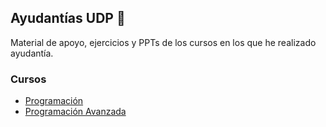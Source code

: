 ## Ayudantías UDP 📖

Material de apoyo, ejercicios y PPTs de los cursos en los que he realizado ayudantía.

### Cursos

* [Programación](https://github.com/nicobrch/ayudantias-udp/tree/main/programacion-2023)
* [Programación Avanzada](https://github.com/nicobrch/ayudantias-udp/tree/main/avanzada-2023)
